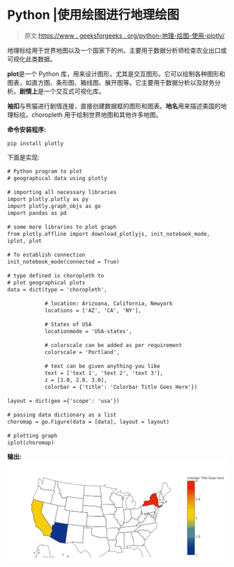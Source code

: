 # Python |使用绘图进行地理绘图

> 原文:[https://www . geeksforgeeks . org/python-地理-绘图-使用-plotly/](https://www.geeksforgeeks.org/python-geographical-plotting-using-plotly/)

地理标绘用于世界地图以及一个国家下的州。主要用于数据分析师检查农业出口或可视化此类数据。

**plot**是一个 Python 库，用来设计图形，尤其是交互图形。它可以绘制各种图形和图表，如直方图、条形图、箱线图、展开图等。它主要用于数据分析以及财务分析。**剧情上**是一个交互式可视化库。

**袖扣**与熊猫进行剧情连接，直接创建数据框的图形和图表。**地名**用来描述美国的地理标绘。choropleth 用于绘制世界地图和其他许多地图。

**命令安装程序:**

```
pip install plotly 
```

下面是实现:

```
# Python program to plot 
# geographical data using plotly

# importing all necessary libraries
import plotly.plotly as py
import plotly.graph_objs as go
import pandas as pd

# some more libraries to plot graph
from plotly.offline import download_plotlyjs, init_notebook_mode, iplot, plot

# To establish connection
init_notebook_mode(connected = True)

# type defined is choropleth to
# plot geographical plots
data = dict(type = 'choropleth',

            # location: Arizoana, California, Newyork
            locations = ['AZ', 'CA', 'NY'],

            # States of USA
            locationmode = 'USA-states',

            # colorscale can be added as per requirement
            colorscale = 'Portland',

            # text can be given anything you like
            text = ['text 1', 'text 2', 'text 3'],
            z = [1.0, 2.0, 3.0],
            colorbar = {'title': 'Colorbar Title Goes Here'})

layout = dict(geo ={'scope': 'usa'})

# passing data dictionary as a list 
choromap = go.Figure(data = [data], layout = layout)

# plotting graph
iplot(choromap)
```

**输出:**
![map](img/21822fc1dfb2a6d373129b165b4dd6d1.png)